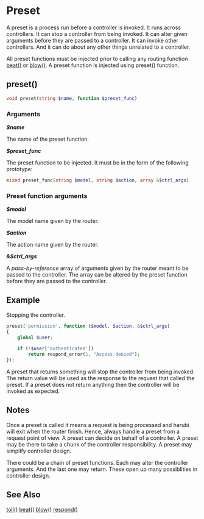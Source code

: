 Preset
======
A preset is a process run before a controller is invoked. It runs across controllers. It can stop a controller from being invoked. It can alter given arguments before they are passed to a controller. It can invoke other controllers. And it can do about any other things unrelated to a controller.

All preset functions must be injected prior to calling any routing function [beat()](beat.md) or [blow()](blow.md). A preset function is injected using preset() function.

## preset()
```php
void preset(string $name, function $preset_func)
```
### Arguments

***$name***

The name of the preset function.

***$preset_func***

The preset function to be injected. It must be in the form of the following prototype:
```php
mixed preset_func(string $model, string $action, array &$ctrl_args)
```
### Preset function arguments

***$model***

The model name given by the router.

***$action***

The action name given by the router.

***&$ctrl_args***

A *pass-by-reference* array of arguments given by the router meant to be passed to the controller. The array can be altered by the preset function before they are passed to the controller.

## Example

Stopping the controller.
```php
preset('permission', function ($model, $action, &$ctrl_args)
{
	global $user;
	
	if (!$user['authenticated'])
		return respond_error(1, "Access denied");
});
```
A preset that returns something will stop the controller from being invoked. The return value will be used as the response to the request that called the preset. If a preset does not return anything then the controller will be invoked as expected.

## Notes

Once a preset is called it means a request is being processed and harubi will exit when the router finish. Hence, always handle a preset from a request point of view. A preset can decide on behalf of a controller. A preset may be there to take a chunk of the controller responsibility. A preset may simplify controller design.

There could be a chain of preset functions. Each may alter the controller arguments. And the last one may return. These open up many possiblities in controller design.

## See Also

[toll()](toll.md)
[beat()](beat.md)
[blow()](blow.md)
[respond()](respond.md)


